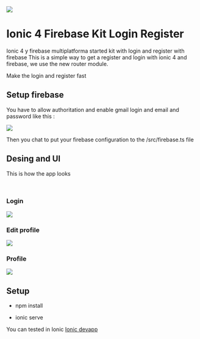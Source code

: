 <img src="https://github.com/davidbarrero38/Ionic-4-firebase/blob/master/src/assets/icon/ionic_firebase-logo.png?raw=true">

# Ionic 4 Firebase Kit Login Register

Ionic 4 y firebase multiplatforma started kit with login and register with firebase
This is a simple way to get a register and login with ionic 4 and firebase, we use the new router module.

Make the login and register fast 


## Setup firebase 

You have to allow authoritation and enable gmail login and email and password like this :

<img src="https://github.com/davidbarrero38/Ionic-4-firebase/blob/master/src/assets/Captura%20de%20pantalla%202019-01-25%20a%20las%200.27.48.png?raw=true">

Then you chat to put your firebase configuration to the /src/firebase.ts file 

## Desing and UI 

This is how the app looks 

<br>

### Login

<img src="https://github.com/davidbarrero38/Ionic-4-firebase/blob/master/src/assets/photo3.png?raw=true">

<br>

### Edit profile 

<img src="https://github.com/davidbarrero38/Ionic-4-firebase/blob/master/src/assets/photo4.png?raw=true">

### Profile


<img src="https://github.com/davidbarrero38/Ionic-4-firebase/blob/master/src/assets/photo2.png?raw=true">


## Setup


* npm install 

* ionic serve 

You can tested in Ionic <a href="https://ionicframework.com/docs/appflow/devapp/">Ionic devapp</a>





